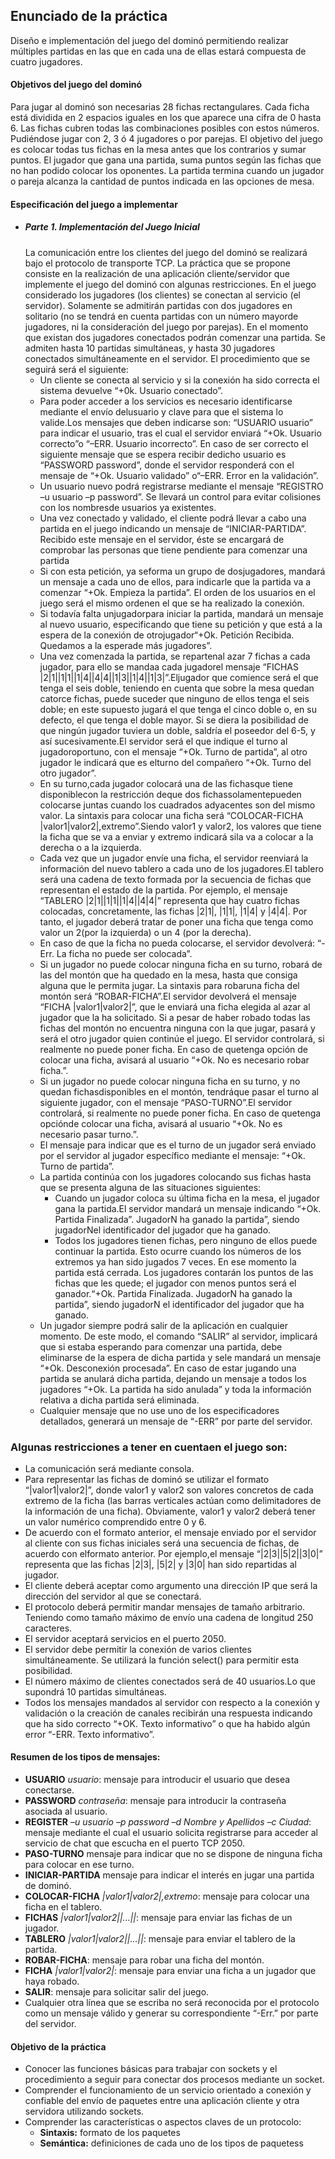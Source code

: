 ## Enunciado de la práctica

Diseño e implementación del juego del dominó permitiendo realizar múltiples partidas en las que en cada una de ellas estará compuesta de cuatro jugadores.

#### Objetivos del juego del dominó
  Para jugar al dominó son necesarias 28 fichas rectangulares. Cada ficha está dividida en 2 espacios iguales en los que aparece una cifra de 0 hasta 6. Las fichas cubren todas las combinaciones posibles con estos números. Pudiéndose jugar con 2, 3 ó 4 jugadores o por parejas.
  El objetivo del juego es colocar todas tus fichas en la mesa antes que los contrarios y sumar puntos. El jugador que gana una partida, suma puntos según las fichas que no han podido colocar los oponentes. La partida termina cuando un jugador o pareja alcanza la cantidad de puntos indicada en las opciones de mesa.

#### Especificación del juego a implementar

- ##### Parte 1. Implementación del Juego Inicial
  La comunicación entre los clientes del juego del dominó se realizará bajo el protocolo de transporte TCP. La práctica que se propone consiste en la realización de una aplicación cliente/servidor que implemente el juego del dominó con algunas restricciones. En el juego considerado los jugadores (los clientes) se conectan al servicio (el servidor). Solamente se admitirán partidas con dos jugadores en solitario (no se tendrá en cuenta partidas con un número mayorde jugadores, ni la consideración del juego por parejas). En el momento que existan dos jugadores conectados podrán comenzar una partida. Se admiten hasta 10 partidas simultáneas, y hasta 30 jugadores conectados simultáneamente en el servidor.
  El procedimiento que se seguirá será el siguiente:
  - Un cliente se conecta al servicio y si la conexión ha sido correcta el sistema devuelve “+0k. Usuario conectado”.
  - Para poder acceder a los servicios es necesario identificarse mediante el envío delusuario y clave para que el sistema lo valide.Los mensajes que deben indicarse son: “USUARIO usuario” para indicar el usuario, tras el cual el servidor enviará “+Ok. Usuario correcto”o “–ERR. Usuario incorrecto”. En caso de ser correcto el siguiente mensaje que se espera recibir dedicho usuario es “PASSWORD password”, donde el servidor responderá con el mensaje de “+Ok. Usuario validado” o“–ERR. Error en la validación”.
  - Un usuario nuevo podrá registrarse mediante el mensaje “REGISTRO –u usuario –p password”. Se llevará un control para evitar colisiones con los nombresde usuarios ya existentes.
  - Una vez conectado y validado, el cliente podrá llevar a cabo una partida en el juego indicando un mensaje de “INICIAR-PARTIDA”. Recibido este mensaje en el servidor, éste se encargará de comprobar las personas que tiene pendiente para comenzar una partida
  - Si con esta petición, ya seforma un grupo de dosjugadores, mandará un mensaje a cada uno de ellos, para indicarle que la partida va a comenzar “+Ok. Empieza la partida”. El orden de los usuarios en el juego será el mismo ordenen el que se ha realizado la conexión.
  - Si todavía falta unjugadorpara iniciar la partida, mandará un mensaje al nuevo usuario, especificando que tiene su petición y que está a la espera de la conexión de otrojugador“+Ok. Petición Recibida. Quedamos a la esperade más jugadores”.
  - Una vez comenzada la partida, se repartenal azar 7 fichas a cada jugador, para ello se mandaa cada jugadorel mensaje “FICHAS |2|1||1|1||1|4||4|4||1|3||1|4||1|3|”.Eljugador que comience será el que tenga el seis doble, teniendo en cuenta que sobre la mesa quedan catorce fichas, puede suceder que ninguno de ellos tenga el seis doble; en este supuesto jugará el que tenga el cinco doble o, en su defecto, el que tenga el doble mayor. Si se diera la posibilidad de que ningún jugador tuviera un doble, saldría el poseedor del 6-5, y así sucesivamente.El servidor será el que indique el turno al jugadoroportuno, con el mensaje “+Ok. Turno de partida”, al otro jugador le indicará que es elturno del compañero “+Ok. Turno del otro jugador”.
  - En su turno,cada jugador colocará una de las fichasque tiene disponiblecon la restricción deque dos fichassolamentepueden colocarse juntas cuando los cuadrados adyacentes son del mismo valor. La sintaxis para colocar una ficha será “COLOCAR-FICHA |valor1|valor2|,extremo”.Siendo valor1 y valor2, los valores que tiene la ficha que se va a enviar y extremo indicará sila va a colocar a la derecha o a la izquierda.
  - Cada vez que un jugador envíe una ficha, el servidor reenviará la información del nuevo tablero a cada uno de los jugadores.El tablero será una cadena de texto formada por la secuencia de fichas que representan el estado de la partida. Por ejemplo, el mensaje “TABLERO |2|1||1|1||1|4||4|4|” representa que hay cuatro fichas colocadas, concretamente, las fichas |2|1|, |1|1|, |1|4| y |4|4|. Por tanto, el jugador deberá tratar de poner una ficha que tenga como valor un 2(por la izquierda) o un 4 (por la derecha).
  - En caso de que la ficha no pueda colocarse, el servidor devolverá: “-Err. La ficha no puede ser colocada”.
  - Si un jugador no puede colocar ninguna ficha en su turno, robará de las del montón que ha quedado en la mesa, hasta que consiga alguna que le permita jugar. La sintaxis para robaruna ficha del montón será “ROBAR-FICHA”.El servidor devolverá el mensaje “FICHA |valor1|valor2|”, que le enviará una ficha elegida al azar al jugador que la ha solicitado. Si a pesar de haber robado todas las fichas del montón no encuentra ninguna con la que jugar, pasará y será el otro jugador quien continúe el juego. El servidor controlará, si realmente no puede poner ficha. En caso de quetenga opción de colocar una ficha, avisará al usuario “+Ok. No es necesario robar ficha.”.
  - Si un jugador no puede colocar ninguna ficha en su turno, y no quedan fichasdisponibles en el montón, tendráque pasar el turno al siguiente jugador, con el mensaje “PASO-TURNO”.El servidor controlará, si realmente no puede poner ficha. En caso de quetenga opciónde colocar una ficha, avisará al usuario “+Ok. No es necesario pasar turno.”.
  - El mensaje para indicar que es el turno de un jugador será enviado por el servidor al jugador específico mediante el mensaje: “+Ok. Turno de partida”.
  - La partida continúa con los jugadores colocando sus fichas hasta que se presenta alguna de las situaciones siguientes:
    - Cuando un jugador coloca su última ficha en la mesa, el jugador gana la partida.El servidor mandará un mensaje indicando “+Ok. Partida Finalizada”. JugadorN ha ganado la partida”, siendo jugadorNel identificador del jugador que ha ganado.
    - Todos los jugadores tienen fichas, pero ninguno de ellos puede continuar la partida. Esto ocurre cuando los números de los extremos ya han sido jugados 7 veces. En ese momento la partida está cerrada. Los jugadores contarán los puntos de las fichas que les quede; el jugador con menos puntos será el ganador.“+Ok. Partida Finalizada. JugadorN
    ha ganado la partida”, siendo jugadorN el identificador del jugador que ha ganado.
  - Un jugador siempre podrá salir de la aplicación en cualquier momento. De este modo, el comando “SALIR” al servidor, implicará que si estaba esperando para comenzar una partida, debe eliminarse de la espera de dicha partida y sele mandará un mensaje “+Ok. Desconexión procesada”. En caso de estar jugando una partida se anulará dicha partida, dejando un mensaje a todos los jugadores “+Ok. La partida ha sido anulada” y toda la información relativa a dicha partida será eliminada.
  - Cualquier mensaje que no use uno de los especificadores detallados, generará un mensaje de “-ERR” por parte del servidor.

### Algunas restricciones a tener en cuentaen el juego son:

- La comunicación será mediante consola.
- Para representar las fichas de dominó se utilizar el formato “|valor1|valor2|”, donde valor1 y valor2 son valores concretos de cada extremo de la ficha (las barras verticales actúan como delimitadores de la información de una ficha). Obviamente, valor1 y valor2 deberá tener un valor numérico comprendido entre 0 y 6.
- De acuerdo con el formato anterior, el mensaje enviado por el servidor al cliente con sus fichas iniciales será una secuencia de fichas, de acuerdo con elformato anterior. Por ejemplo,el mensaje “|2|3||5|2||3|0|” representa que las fichas |2|3|, |5|2| y |3|0| han sido repartidas al jugador.
- El cliente deberá aceptar como argumento una dirección IP que será la dirección del servidor al que se conectará.
- El protocolo deberá permitir mandar mensajes de tamaño arbitrario. Teniendo como tamaño máximo de envío una cadena de longitud 250 caracteres.
- El servidor aceptará servicios en el puerto 2050.
- El servidor debe permitir la conexión de varios clientes simultáneamente. Se utilizará la función select() para permitir esta posibilidad.
- El número máximo de clientes conectados será de 40 usuarios.Lo que supondrá 10 partidas simultáneas.
- Todos los mensajes mandados al servidor con respecto a la conexión y validación o la creación de canales recibirán una respuesta indicando que ha sido correcto “+OK. Texto informativo” o que ha habido algún error “-ERR. Texto informativo”.

#### Resumen de los tipos de mensajes:

- **USUARIO** _usuario_: mensaje para introducir el usuario que desea conectarse.
- **PASSWORD** _contraseña_: mensaje para introducir la contraseña asociada al usuario.
- **REGISTER** _–u usuario –p password –d Nombre y Apellidos –c Ciudad_: mensaje mediante el cual el usuario solicita registrarse para acceder al servicio de chat que escucha en el puerto TCP 2050.
- **PASO-TURNO** mensaje para indicar que no se dispone de ninguna ficha para colocar en ese turno.
- **INICIAR-PARTIDA** mensaje para indicar el interés en jugar una partida de dominó.
- **COLOCAR-FICHA** _|valor1|valor2|,extremo_: mensaje para colocar una ficha en el tablero.
- **FICHAS** _|valor1|valor2||...||_: mensaje para enviar las fichas de un jugador.
- **TABLERO** _|valor1|valor2||...||_: mensaje para enviar el tablero de la partida.
- **ROBAR-FICHA**: mensaje para robar una ficha del montón.
- **FICHA** _|valor1|valor2|_: mensaje para enviar una ficha a un jugador que haya robado.
- **SALIR**: mensaje para solicitar salir del juego.
- Cualquier otra línea que se escriba no será reconocida por el protocolo como un mensaje válido y generar su correspondiente “-Err.” por parte del servidor.

#### Objetivo de la práctica

- Conocer las funciones básicas para trabajar con sockets y el procedimiento a seguir para conectar dos procesos mediante un socket.
- Comprender el funcionamiento de un servicio orientado a conexión y confiable del envío de paquetes entre una aplicación cliente y otra servidora utilizando sockets.
- Comprender las características o aspectos claves de un protocolo:
  - **Sintaxis:** formato de los paquetes
  - **Semántica:** definiciones de cada uno de los tipos de paquetess
